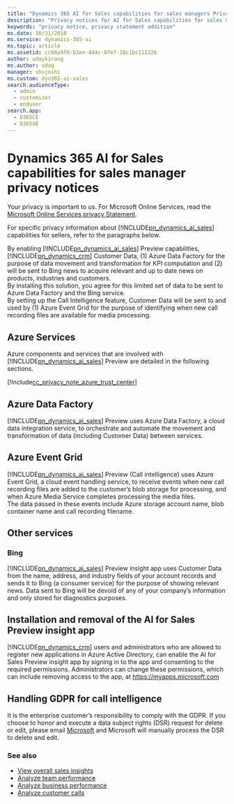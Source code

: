 ```yaml
---
title: "Dynamics 365 AI for Sales capabilities for sales managers Privacy Notices | Microsoft Docs"
description: "Privacy notices for AI for Sales capabilities for sales managers."
keywords: "privacy notice, privacy statement addition"
ms.date: 10/31/2018
ms.service: dynamics-365-ai
ms.topic: article
ms.assetid: cc68a9f0-b3ee-4d4c-87e7-10c1bc111226
author: udaykirang
ms.author: udag
manager: shujoshi
ms.custom: dyn365-ai-sales
search.audienceType: 
  - admin
  - customizer
  - enduser
search.app: 
  - D365CE
  - D365SE
---
```


# Dynamics 365 AI for Sales capabilities for sales manager privacy notices

Your privacy is important to us. For Microsoft Online Services, read the [Microsoft Online Services privacy Statement](https://go.microsoft.com/fwlink/p/?LinkID=389041).

For specific privacy information about [!INCLUDE[pn_dynamics_ai_sales](../includes/pn-dynamics-ai-sales.md)] capabilities for sellers, refer to the paragraphs below.

By enabling [!INCLUDE[pn_dynamics_ai_sales](../includes/pn-dynamics-ai-sales.md)] Preview capabilities, [!INCLUDE[pn_dynamics_crm](../includes/pn-dynamics-crm.md)] Customer Data, (1) Azure Data Factory for the purpose of data movement and transformation for KPI computation and (2) will be sent to Bing news to acquire relevant and up to date news on products, industries and customers.<br>
By installing this solution, you agree for this limited set of data to be sent to Azure Data Factory and the Bing service.<br>
By setting up the Call Intelligence feature, Customer Data will be sent to and used by (1) Azure Event Grid for the purpose of identifying when new call recording files are available for media processing.

## Azure Services

Azure components and services that are involved with [!INCLUDE[pn_dynamics_ai_sales](../includes/pn-dynamics-ai-sales.md)] Preview are detailed in the following sections.

[!Include[cc_privacy_note_azure_trust_center](../includes/cc-privacy-note-azure-trust-center.md)]

## Azure Data Factory

[!INCLUDE[pn_dynamics_ai_sales](../includes/pn-dynamics-ai-sales.md)] Preview uses Azure Data Factory, a cloud data integration service, to orchestrate and automate the movement and transformation of data (including Customer Data) between services.

## Azure Event Grid
[!INCLUDE[pn_dynamics_ai_sales](../includes/pn-dynamics-ai-sales.md)] Preview (Call intelligence) uses Azure Event Grid, a cloud event handling service, to receive events when new call recording files are added to the customer’s blob storage for processing, and when Azure Media Service completes processing the media files.  
The data passed in these events include Azure storage account name, blob container name and call recording filename.

## Other services

### Bing 
[!INCLUDE[pn_dynamics_ai_sales](../includes/pn-dynamics-ai-sales.md)] Preview insight app uses Customer Data from the name, address, and industry fields of your account records and sends it to Bing (a consumer service) for the purpose of showing relevant news. Data sent to Bing will be devoid of any of your company’s information and only stored for diagnostics purposes. 

## Installation and removal of the AI for Sales Preview insight app
[!INCLUDE[pn_dynamics_crm](../includes/pn-dynamics-crm.md)] users and administrators who are allowed to register new applications in Azure Active Directory, can enable the AI for Sales Preview insight app by signing in to the app and consenting to the required permissions. Administrators can change these permissions, which can include removing access to the app, at https://myapps.microsoft.com 

## Handling GDPR for call intelligence
It is the enterprise customer’s responsibility to comply with the GDPR.  If you choose to honor and execute a data subject rights (DSR) request for delete or edit, please email [Microsoft](mailto:D365callintelligence@microsoft.com) and Microsoft will manually process the DSR to delete and edit.


### See also

- [View overall sales insights](../sales/d365-ai-overview.md)
- [Analyze team performance](../sales/d365-ai-team-performance.md)
- [Analyze business performance](../sales/d365-ai-business-performance.md)
- [Analyze customer calls](../sales/call-intelligence.md)